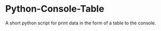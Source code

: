 # Python-Console-Table

A short python script for print data in the form of a table to the console.
